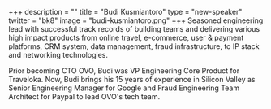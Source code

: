 +++
description = ""
title = "Budi Kusmiantoro"
type = "new-speaker"
twitter = "bk8"
image = "budi-kusmiantoro.png"
+++
Seasoned engineering lead with successful track records of building teams and delivering various high impact products from online travel, e-commerce, user & payment platforms, CRM system, data management, fraud infrastructure, to IP stack and networking technologies.

Prior becoming CTO OVO, Budi was VP Engineering Core Product for Traveloka.
Now, Budi brings his 15 years of experience in Silicon Valley as Senior Engineering Manager for Google and Fraud Engineering Team Architect for Paypal to lead OVO's tech team.